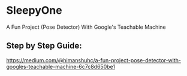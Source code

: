# SleepyOne
A Fun Project (Pose Detector) With Google's Teachable Machine

## Step by Step Guide:
https://medium.com/@himanshuhc/a-fun-project-pose-detector-with-googles-teachable-machine-6c7c8d650be1

